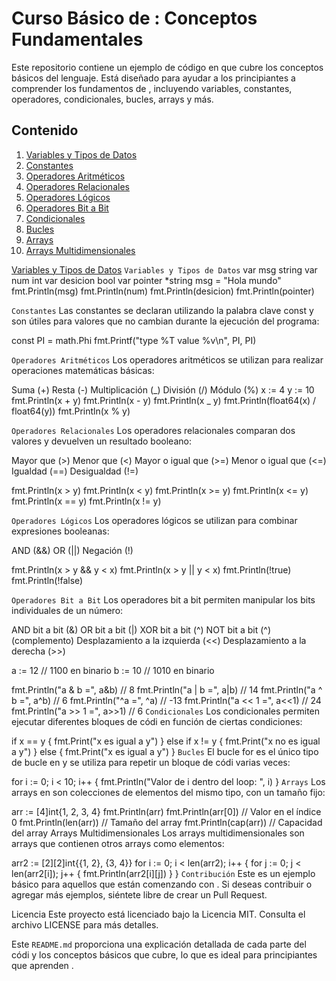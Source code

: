 # Curso Básico de : Conceptos Fundamentales

Este repositorio contiene un ejemplo de código en que cubre los conceptos básicos del lenguaje. Está diseñado para ayudar a los principiantes a comprender los fundamentos de , incluyendo variables, constantes, operadores, condicionales, bucles, arrays y más.

## Contenido

1. [Variables y Tipos de Datos](#variables-y-tipos-de-datos)
2. [Constantes](#constantes)
3. [Operadores Aritméticos](#operadores-aritméticos)
4. [Operadores Relacionales](#operadores-relacionales)
5. [Operadores Lógicos](#operadores-lógicos)
6. [Operadores Bit a Bit](#operadores-bit-a-bit)
7. [Condicionales](#condicionales)
8. [Bucles](#bucles)
9. [Arrays](#arrays)
10. [Arrays Multidimensionales](#arrays-multidimensionales)

[Variables y Tipos de Datos](#variables-y-tipos-de-datos)
`Variables y Tipos de Datos`
var msg string
var num int
var desicion bool
var pointer \*string
msg = "Hola mundo"
fmt.Println(msg)
fmt.Println(num)
fmt.Println(desicion)
fmt.Println(pointer)

`Constantes`
Las constantes se declaran utilizando la palabra clave const y son útiles para valores que no cambian durante la ejecución del programa:

const PI = math.Phi
fmt.Printf("type %T value %v\n", PI, PI)

`Operadores Aritméticos`
Los operadores aritméticos se utilizan para realizar operaciones matemáticas básicas:

Suma (+)
Resta (-)
Multiplicación (_)
División (/)
Módulo (%)
x := 4
y := 10
fmt.Println(x + y)
fmt.Println(x - y)
fmt.Println(x _ y)
fmt.Println(float64(x) / float64(y))
fmt.Println(x % y)

`Operadores Relacionales`
Los operadores relacionales comparan dos valores y devuelven un resultado booleano:

Mayor que (>)
Menor que (<)
Mayor o igual que (>=)
Menor o igual que (<=)
Igualdad (==)
Desigualdad (!=)

fmt.Println(x > y)
fmt.Println(x < y)
fmt.Println(x >= y)
fmt.Println(x <= y)
fmt.Println(x == y)
fmt.Println(x != y)

`Operadores Lógicos`
Los operadores lógicos se utilizan para combinar expresiones booleanas:

AND (&&)
OR (||)
Negación (!)

fmt.Println(x > y && y < x)
fmt.Println(x > y || y < x)
fmt.Println(!true)
fmt.Println(!false)

`Operadores Bit a Bit`
Los operadores bit a bit permiten manipular los bits individuales de un número:

AND bit a bit (&)
OR bit a bit (|)
XOR bit a bit (^)
NOT bit a bit (^) (complemento)
Desplazamiento a la izquierda (<<)
Desplazamiento a la derecha (>>)

a := 12 // 1100 en binario
b := 10 // 1010 en binario

fmt.Println("a & b =", a&b) // 8
fmt.Println("a | b =", a|b) // 14
fmt.Println("a ^ b =", a^b) // 6
fmt.Println("^a =", ^a) // -13
fmt.Println("a << 1 =", a<<1) // 24
fmt.Println("a >> 1 =", a>>1) // 6
`Condicionales`
Los condicionales permiten ejecutar diferentes bloques de códi en función de ciertas condiciones:

if x == y {
fmt.Print("x es igual a y")
} else if x != y {
fmt.Print("x no es igual a y")
} else {
fmt.Print("x es igual a y")
}
`Bucles`
El bucle for es el único tipo de bucle en y se utiliza para repetir un bloque de códi varias veces:

for i := 0; i < 10; i++ {
fmt.Println("Valor de i dentro del loop: ", i)
}
`Arrays`
Los arrays en son colecciones de elementos del mismo tipo, con un tamaño fijo:

arr := [4]int{1, 2, 3, 4}
fmt.Println(arr)
fmt.Println(arr[0]) // Valor en el índice 0
fmt.Println(len(arr)) // Tamaño del array
fmt.Println(cap(arr)) // Capacidad del array
Arrays Multidimensionales
Los arrays multidimensionales son arrays que contienen otros arrays como elementos:

arr2 := [2][2]int{{1, 2}, {3, 4}}
for i := 0; i < len(arr2); i++ {
for j := 0; j < len(arr2[i]); j++ {
fmt.Println(arr2[i][j])
}
}
`Contribución`
Este es un ejemplo básico para aquellos que están comenzando con . Si deseas contribuir o agregar más ejemplos, siéntete libre de crear un Pull Request.

Licencia
Este proyecto está licenciado bajo la Licencia MIT. Consulta el archivo LICENSE para más detalles.

Este `README.md` proporciona una explicación detallada de cada parte del códi y los conceptos básicos que cubre, lo que es ideal para principiantes que aprenden .
